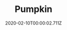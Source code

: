 ---
templateKey: blog-post
title: Pumpkin
description: A fall favorite, grown for its crunchy seeds and delicately flavored flesh. As a bonus, the hollow shell can be carved into a festive decoration.
featuredpost: false
date: 2020-02-10T00:00:02.711Z
featuredimage: /img/Pumpkin.png
sellPrice: 320
tags: 
  - vegetable
  -  Abigail
---